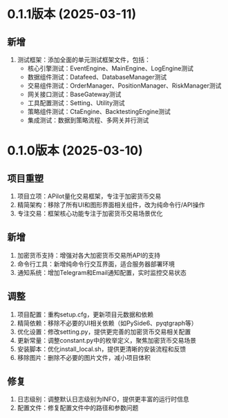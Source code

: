 # 0.1.1版本 (2025-03-11)

## 新增

1. 测试框架：添加全面的单元测试框架文件，包括：
   - 核心引擎测试：EventEngine、MainEngine、LogEngine测试
   - 数据组件测试：Datafeed、DatabaseManager测试
   - 交易组件测试：OrderManager、PositionManager、RiskManager测试
   - 网关接口测试：BaseGateway测试
   - 工具配置测试：Setting、Utility测试
   - 策略组件测试：CtaEngine、BacktestingEngine测试
   - 集成测试：数据到策略流程、多网关并行测试

# 0.1.0版本 (2025-03-10)

## 项目重塑

1. 项目立项：APilot量化交易框架，专注于加密货币交易
2. 精简架构：移除了所有UI和图形界面相关组件，改为纯命令行/API操作
3. 专注交易：框架核心功能专注于加密货币交易场景优化

## 新增

1. 加密货币支持：增强对各大加密货币交易所API的支持
2. 命令行工具：新增纯命令行交互界面，适合服务器部署环境
3. 通知系统：增加Telegram和Email通知配置，实时监控交易状态

## 调整

1. 项目配置：重构setup.cfg，更新项目元数据和依赖
2. 精简依赖：移除不必要的UI相关依赖（如PySide6、pyqtgraph等）
3. 优化设置：修改setting.py，提供更完善的加密货币交易相关配置
4. 更新常量：调整constant.py中的枚举定义，聚焦加密货币交易场景
5. 安装脚本：优化install_local.sh，提供更清晰的安装流程和反馈
6. 移除图片：删除不必要的图片文件，减小项目体积

## 修复

1. 日志级别：调整默认日志级别为INFO，提供更丰富的运行时信息
2. 配置文件：修复配置文件中的路径和参数问题

